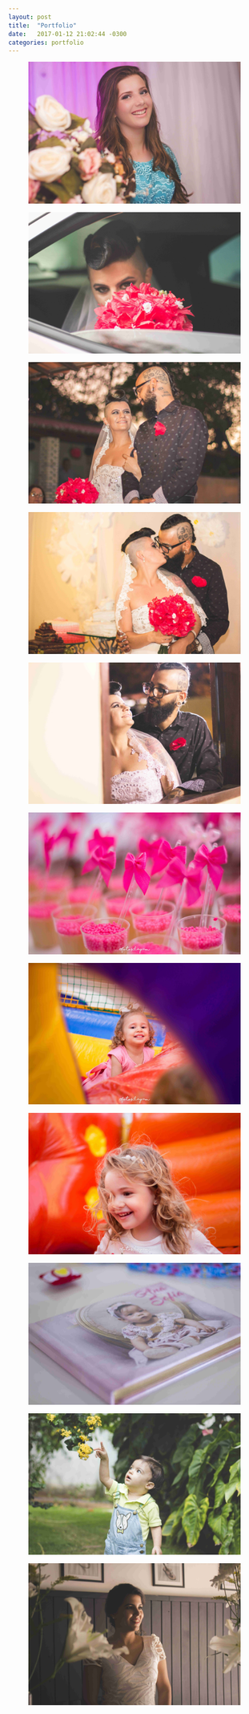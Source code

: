 ```yaml
---
layout: post
title:  "Portfolio"
date:   2017-01-12 21:02:44 -0300
categories: portfolio
---
```


<div class="row">
  <figure class="col-md-4">
    <img src="assets/imgs/min/jeniffer15anos189.jpg" alt="Jeniffer 15 Anos" class="portfolio-item">
  </figure>
  <figure class="col-md-4">
    <img src="assets/imgs/min/LouiseeBruno_Marriage82.jpg" alt="Casamento Louise e Bruno" class="portfolio-item">
  </figure>
  <figure class="col-md-4">
    <img src="assets/imgs/min/LouiseeBruno_Marriage137.jpg" alt="Casamento Louise e Bruno 2" class="portfolio-item">
  </figure>
  <figure class="col-md-4">
    <img src="assets/imgs/min/LouiseeBruno_Marriage191.jpg" alt="Casamento Louise e Bruno 3" class="portfolio-item">
  </figure>
  <figure class="col-md-4">
    <img src="assets/imgs/min/LouiseeBruno_Marriage209.jpg" alt="Casamento Louise e Bruno 4" class="portfolio-item">
  </figure>
  <figure class="col-md-4">
    <img src="assets/imgs/min/maite2yo15.jpg" alt="Maite 2 anos" class="portfolio-item">
  </figure>
  <figure class="col-md-4">
    <img src="assets/imgs/min/maite2yo82.jpg" alt="Maite 2 anos 2" class="portfolio-item">
  </figure>
  <figure class="col-md-4">
    <img src="assets/imgs/min/maite2yo85.jpg" alt="Maite 2 anos 3" class="portfolio-item">
  </figure>
  <figure class="col-md-4">
    <img src="assets/imgs/min/MG_6001.jpg" alt="" class="portfolio-item">
  </figure>
  <figure class="col-md-4 col-md-offset-2">
    <img src="assets/imgs/min/pedroSTCzombie113.jpg" alt="Pedro" class="portfolio-item">
  </figure>
  <figure class="col-md-4">
    <img src="assets/imgs/min/TaizaJusabe_158.jpg" alt="Taiza" class="portfolio-item">
  </figure>
</div>
